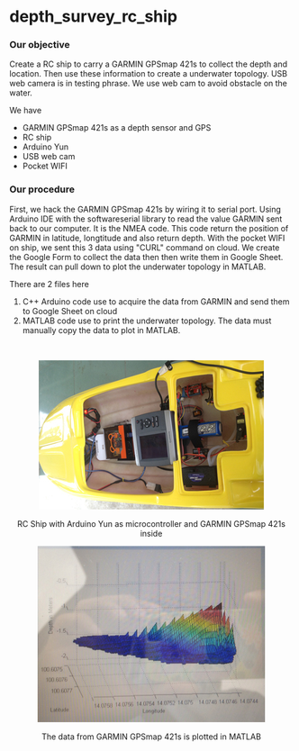 # depth_survey_rc_ship

### Our objective

Create a RC ship to carry a GARMIN GPSmap 421s to collect the depth and location. Then use these information to create a underwater topology. USB web camera is in testing phrase. We use web cam to avoid obstacle on the water.

We have
- GARMIN GPSmap 421s as a depth sensor and GPS
- RC ship
- Arduino Yun
- USB web cam
- Pocket WIFI

### Our procedure

First, we hack the GARMIN GPSmap 421s by wiring it to serial port. Using Arduino IDE with the softwareserial library to read the value GARMIN sent back to our computer. It is the NMEA code. This code return the position of GARMIN in latitude, longtitude and also return depth. With the pocket WIFI on ship, we sent this 3 data using "CURL" command on cloud. We create the Google Form to collect the data then then write them in Google Sheet. The result can pull down to plot the underwater topology in MATLAB.

There are 2 files here
1) C++ Arduino code use to acquire the data from GARMIN and send them to Google Sheet on cloud
2) MATLAB code use to print the underwater topology. The data must manually copy the data to plot in MATLAB.

<br>

<p align="center">
  <img width="400" height="265" src="rc_ship_scaled.jpg">
</p>

<p align="center">
  RC Ship with Arduino Yun as microcontroller and GARMIN GPSmap 421s inside
</p>

<p align="center">
  <img width="404" height="313" src="underwater_topology_scaled.jpg">
</p>

<p align="center">
  The data from GARMIN GPSmap 421s is plotted in MATLAB
 </p>

